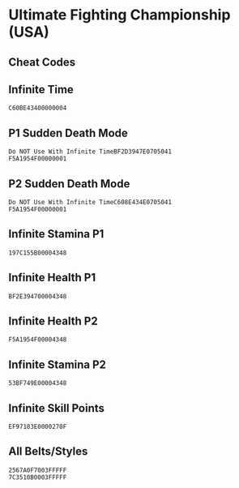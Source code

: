 # Ultimate Fighting Championship (USA)

## Cheat Codes

## Infinite Time

```
C60BE43400000004

```

## P1 Sudden Death Mode

```
Do NOT Use With Infinite TimeBF2D3947E0705041
F5A1954F00000001

```

## P2 Sudden Death Mode

```
Do NOT Use With Infinite TimeC608E434E0705041
F5A1954F00000001

```

## Infinite Stamina P1

```
197C155B00004348

```

## Infinite Health P1

```
BF2E394700004348

```

## Infinite Health P2

```
F5A1954F00004348

```

## Infinite Stamina P2

```
53BF749E00004348

```

## Infinite Skill Points

```
EF97183E0000270F

```

## All Belts/Styles

```
2567A0F7003FFFFF
7C3510B0003FFFFF

```

